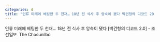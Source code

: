```yaml
---
categories: d
title: "인류 미래에 베팅한 두 천재… 18년 전 식사 후 앙숙이 됐다 박건형의 디코드 20  조선일보  The Chosunilbo"
---
```

인류 미래에 베팅한 두 천재… 18년 전 식사 후 앙숙이 됐다 [박건형의 디코드 2.0] - 조선일보&nbsp;&nbsp;The Chosunilbo